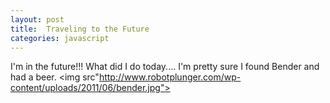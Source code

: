 ```yaml
---
layout: post
title:  Traveling to the Future
categories: javascript
---
```


I'm in the future!!! What did I do today.... I'm pretty sure I found Bender and had a beer.
<img src"http://www.robotplunger.com/wp-content/uploads/2011/06/bender.jpg"></img>